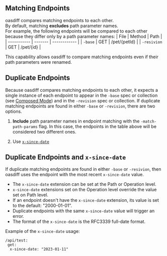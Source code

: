 ## Matching Endpoints
oasdiff compares matching endpoints to each other.  
By default, matching **excludes** path parameter names.  
For example, the following endpoints will be compared to each other because they differ only by a path parameter names:
| File        | Method  | Path         |
| ----------- | ------- | ------------ |
| `-base`     | GET     | /pet/{petId} |
| `-resivion` | GET     | /pet/{id}    |

This capability allows oasdiff to compare matching endpoints even if their path parameters were renamed.

## Duplicate Endpoints
Because oasdiff compares matching endpoints to each other, it expects a single instance of each endpoint to appear in the `-base` spec or collection (see [Composed Mode](README.md#composed-mode)) and in the `-revision` spec or collection.
If duplicate matching endpoints are found in either `-base` or `-revision`, there are two options.

1. **Include** path parameter names in endpoint matching with the `-match-path-params` flag. In this case, the endpoints in the table above will be considered two different ones.

1. Use [`x-since-date`](#duplicate-endpoints-and-x-since-date)

## Duplicate Endpoints and `x-since-date`
If duplicate matching endpoints are found in either `-base` or `-resivion`, then oasdiff uses the endpoint with the most recent `x-since-date` value.

- The `x-since-date` extension can be set at the Path or Operation level.
- `x-since-date` extensions set on the Operation level override the value set on Path level.
- If an endpoint doesn't have the `x-since-date` extension, its value is set to the default: "2000-01-01".
- Duplicate endpoints with the same `x-since-date` value will trigger an error.
- The format of the `x-since-date` is the RFC3339 full-date format.

Example of the `x-since-date` usage:
   ```
   /api/test:
    get:
     x-since-date: "2023-01-11"
   ```

